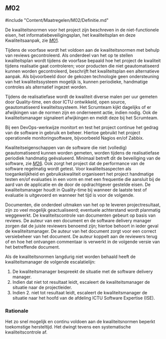 ## $M02$

#include "Content/Maatregelen/M02/Definitie.md"

De kwaliteitsnormen voor het project zijn beschreven in de niet-functionele eisen, het informatiebeveiligingsplan, het kwaliteitsplan en deze Kwaliteitsaanpak, zie [$M01$](#m01).

Tijdens de voorfase wordt het voldoen aan de kwaliteitsnormen met behulp van reviews gecontroleerd. Als onderdeel van het op te stellen kwaliteitsplan wordt tijdens de voorfase bepaald hoe het project de kwaliteit tijdens realisatie gaat controleren; voor producten die niet geautomatiseerd kunnen worden gecontroleerd, beschrijft het kwaliteitsplan een alternatieve aanpak. Als bijvoorbeeld door de gekozen technologie geen ondersteuning van het kwaliteitssysteem mogelijk is, kunnen periodieke, handmatige controles als alternatief ingezet worden.

Tijdens de realisatiefase wordt de kwaliteit diverse malen per uur gemeten door Quality-time, een door ICTU ontwikkeld, open source, geautomatiseerd kwaliteitssysteem. Het Scrumteam kijkt dagelijks of er afwijkingen van de normen zijn en onderneemt actie, indien nodig. Ook de kwaliteitsmanager signaleert afwijkingen en meldt deze bij het Scrumteam.

Bij een DevOps-werkwijze monitort en test het project continue het gedrag van de software in gebruik en beheer. Hiertoe gebruikt het project operationele monitoringsoftware, bijvoorbeeld Nagios en/of Zabbix.

Kwaliteitseigenschappen van de software die niet (volledig) geautomatiseerd kunnen worden gemeten, worden tijdens de realisatiefase periodiek handmatig geëvalueerd. Minimaal betreft dit de beveiliging van de software, zie [$M26$](#m26). Ook zorgt het project dat de performance van de software regelmatig wordt getest. Voor kwaliteitsaspecten als toegankelijkheid en gebruikskwaliteit organiseert het project handmatige testen en/of evaluaties in een vorm en met een frequentie die aansluit bij de aard van de applicatie en de door de opdrachtgever gestelde eisen. De kwaliteitsmanager houdt in Quality-time bij wanneer de laatste test of evaluatie is uitgevoerd en wanneer het tijd is voor de volgende.

Documenten, die onderdeel uitmaken van het op te leveren projectresultaat, zijn zo veel mogelijk geactualiseerd; eventuele achterstand wordt planmatig weggewerkt. De kwaliteitscontrole van documenten gebeurt op basis van reviews. De auteur van een document en de software delivery manager zorgen dat de juiste reviewers benoemd zijn; hiertoe behoort in ieder geval de kwaliteitsmanager. De auteur van het document zorgt voor een correct versiebeheer van het document. De auteur koppelt aan de reviewers terug of en hoe het ontvangen commentaar is verwerkt in de volgende versie van het betreffende document.

Als de kwaliteitsnormen langdurig niet worden behaald heeft de kwaliteitsmanager de volgende escalatielijn:

1. De kwaliteitsmanager bespreekt de situatie met de software delivery manager.
2. Indien dat niet tot resultaat leidt, escaleert de kwaliteitsmanager de situatie naar de projectleider.
3. Indien 2. niet tot resultaat leidt, escaleert de kwaliteitsmanager de situatie naar het hoofd van de afdeling ICTU Software Expertise (ISE).

### Rationale

Het zo snel mogelijk en continu voldoen aan de kwaliteitsnormen beperkt toekomstige hersteltijd. Het dwingt tevens een systematische kwaliteitscontrole af.
